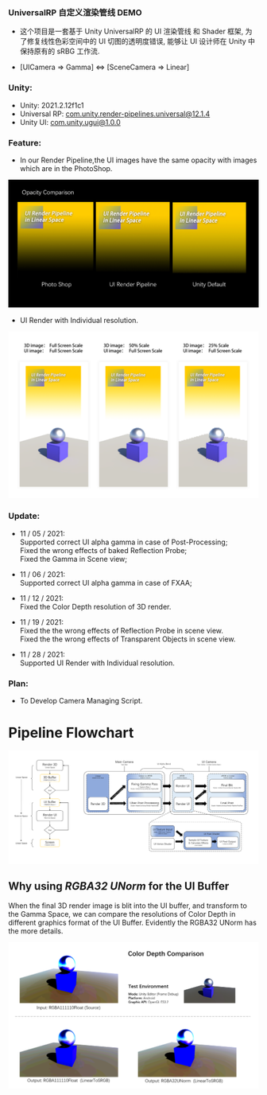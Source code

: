 ### UniversalRP 自定义渲染管线 DEMO

* 这个项目是一套基于 Unity UniversalRP 的 UI 渲染管线 和 Shader 框架, 为了修复线性色彩空间中的 UI 切图的透明度错误,
能够让 UI 设计师在 Unity 中保持原有的 sRBG 工作流.

* [UICamera => Gamma]    <=>   [SceneCamera => Linear]

### Unity:
* Unity: 2021.2.12f1c1  
* Universal RP: com.unity.render-pipelines.universal@12.1.4
* Unity UI: com.unity.ugui@1.0.0

### Feature:
* In our Render Pipeline,the UI images have the same opacity with images which are in the PhotoShop.

![Opacity_Comparison](./Readme/Opacity_Comparison.png)

* UI Render with Individual resolution.

![RenderScaleComparison](./Readme/RenderScaleComparison.png)  
  

### Update:
* 11 / 05 / 2021:  
  Supported correct UI alpha gamma in case of Post-Processing;  
  Fixed the wrong effects of baked Reflection Probe;  
  Fixed the Gamma in Scene view;  
  
  
* 11 / 06 / 2021:   
  Supported correct UI alpha gamma in case of FXAA;  
 
  
* 11 / 12 / 2021:  
  Fixed the Color Depth resolution of 3D render.  
  
  
* 11 / 19 / 2021:  
  Fixed the the wrong effects of Reflection Probe in scene view.  
  Fixed the the wrong effects of Transparent Objects in scene view.
  
* 11 / 28 / 2021:  
  Supported UI Render with Individual resolution.

### Plan:
* To Develop Camera Managing Script. 

# Pipeline Flowchart
![UI_RenderPipeline](./Readme/RenderPipeline.png)

## Why using *RGBA32 UNorm* for the UI Buffer
When the final 3D render image is blit into the UI buffer, and transform to the Gamma Space, 
we can compare the resolutions of Color Depth in different graphics format of the UI Buffer.
Evidently the RGBA32 UNorm has the more details.  

![UI_RenderPipeline](./Readme/ColorDepthComparison.png)

